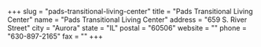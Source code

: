 +++
slug = "pads-transitional-living-center"
title = "Pads Transitional Living Center"
name = "Pads Transitional Living Center"
address = "659 S. River Street"
city = "Aurora"
state = "IL"
postal = "60506"
website = ""
phone = "630-897-2165"
fax = ""
+++
